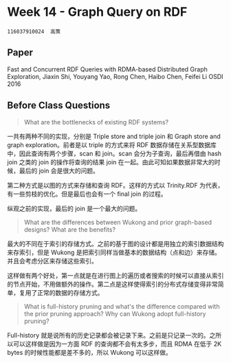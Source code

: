 # Week 14 - Graph Query on RDF

```
116037910024  高策
```

## Paper

Fast and Concurrent RDF Queries with RDMA-based Distributed Graph Exploration, Jiaxin Shi, Youyang Yao, Rong Chen, Haibo Chen, Feifei Li OSDI 2016

## Before Class Questions

> What are the bottlenecks of existing RDF systems?

一共有两种不同的实现，分别是 Triple store and triple join 和 Graph store and graph exploration。前者是以 triple 的方式来将 RDF 数据存储在关系型数据库中，因此查询有两个步骤，scan 和 join。scan 会分为子查询，最后再借由 hash join 之类的 join 的操作将查询的结果 join 在一起。由此可知如果数据非常大的时候，最后的 join 会是很大的问题。

第二种方式是以图的方式来存储和查询 RDF。这样的方式以 Trinity.RDF 为代表，有一些剪枝的优化。但是最后也会有一个 final join 的过程。

纵观之前的实现，最后的 join 是一个最大的问题。

> What are the differences between Wukong and prior graph-based designs? What are the benefits?

最大的不同在于索引的存储方式。之前的基于图的设计都是用独立的索引数据结构来存索引，但是 Wukong 是把索引同样当做基本的数据结构（点和边）来存储。并且会考虑分区来存储这些索引。

这样做有两个好处，第一点就是在进行图上的遍历或者搜索的时候可以直接从索引的节点开始，不用做额外的操作。第二点是这样使得索引的分布式存储变得非常简单，复用了正常的数据的存储方式。

> What is full-history pruning and what's the difference compared with the prior pruning approach? Why can Wukong adopt full-history pruning?

Full-history 就是说所有的历史记录都会被记录下来。之前是只记录一次的。之所以可以这样做是因为一方面 RDF 的查询都不会有太多步，而且 RDMA 在低于 2K bytes 的时候性能都是差不多的，所以 Wukong 可以这样做。
